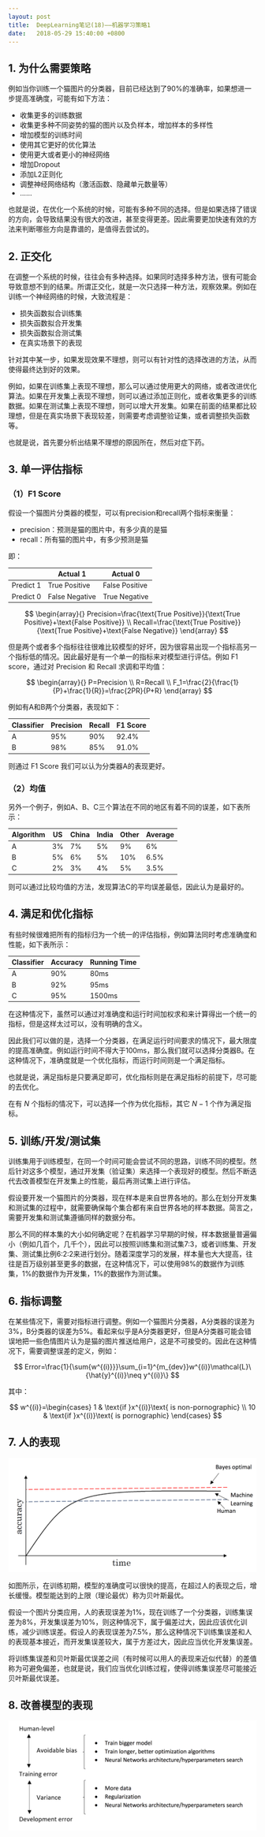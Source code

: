 ```yaml
---
layout: post
title:  DeepLearning笔记(18)——机器学习策略1
date:   2018-05-29 15:40:00 +0800
---
```


## 1. 为什么需要策略

例如当你训练一个猫图片的分类器，目前已经达到了90%的准确率，如果想进一步提高准确度，可能有如下方法：

- 收集更多的训练数据
- 收集更多种不同姿势的猫的图片以及负样本，增加样本的多样性
- 增加模型的训练时间
- 使用其它更好的优化算法
- 使用更大或者更小的神经网络
- 增加Dropout
- 添加L2正则化
- 调整神经网络结构（激活函数、隐藏单元数量等）
- ……

也就是说，在优化一个系统的时候，可能有多种不同的选择。但是如果选择了错误的方向，会导致结果没有很大的改进，甚至变得更差。因此需要更加快速有效的方法来判断哪些方向是靠谱的，是值得去尝试的。

## 2. 正交化

在调整一个系统的时候，往往会有多种选择。如果同时选择多种方法，很有可能会导致意想不到的结果。所谓正交化，就是一次只选择一种方法，观察效果。例如在训练一个神经网络的时候，大致流程是：

- 损失函数拟合训练集
- 损失函数拟合开发集
- 损失函数拟合测试集
- 在真实场景下的表现

针对其中某一步，如果发现效果不理想，则可以有针对性的选择改进的方法，从而使得最终达到好的效果。

例如，如果在训练集上表现不理想，那么可以通过使用更大的网络，或者改进优化算法。如果在开发集上表现不理想，则可以通过添加正则化，或者收集更多的训练数据。如果在测试集上表现不理想，则可以增大开发集。如果在前面的结果都比较理想，但是在真实场景下表现较差，则需要考虑调整验证集，或者调整损失函数等。

也就是说，首先要分析出结果不理想的原因所在，然后对症下药。

## 3. 单一评估指标

### （1）F1 Score

假设一个猫图片分类器的模型，可以有precision和recall两个指标来衡量：

- precision：预测是猫的图片中，有多少真的是猫
- recall：所有猫的图片中，有多少预测是猫

即：

<table>
	<thead>
		<th></th>
		<th>Actual 1</th>
		<th>Actual 0</th>
	</thead>
	<tbody>
		<tr>
			<td>Predict 1</td>
			<td>True Positive</td>
			<td>False Positive</td>
		</tr>
		<tr>
			<td>Predict 0</td>
			<td>False Negative</td>
			<td>True Negative</td>
		</tr>
	</tbody>
</table>

$$
\begin{array}{}
Precision=\frac{\text{True Positive}}{\text{True Positive}+\text{False Positive}} \\
Recall=\frac{\text{True Positive}}{\text{True Positive}+\text{False Negative}}
\end{array}
$$

但是两个或者多个指标往往很难比较模型的好坏，因为很容易出现一个指标高另一个指标低的情况。因此最好是有一个单一的指标来对模型进行评估。例如 F1 score，通过对 Precision 和 Recall 求调和平均值：

$$
\begin{array}{}
P=Precision \\
R=Recall \\
F_1=\frac{2}{\frac{1}{P}+\frac{1}{R}}=\frac{2PR}{P+R}
\end{array}
$$

例如有A和B两个分类器，表现如下：

<table>
	<thead>
		<tr>
			<th>Classifier</th>
			<th>Precision</th>
			<th>Recall</th>
			<th>F1 Score</th>
		</tr>
	</thead>
	<tbody>
		<tr>
			<td>A</td>
			<td>95%</td>
			<td>90%</td>
			<td>92.4%</td>
		</tr>
		<tr>
			<td>B</td>
			<td>98%</td>
			<td>85%</td>
			<td>91.0%</td>
		</tr>
	</tbody>
</table>

则通过 F1 Score 我们可以认为分类器A的表现更好。


### （2）均值

另外一个例子，例如A、B、C三个算法在不同的地区有着不同的误差，如下表所示：

<table>
	<thead>
		<tr>
			<th>Algorithm</th>
			<th>US</th>
			<th>China</th>
			<th>India</th>
			<th>Other</th>
			<th>Average</th>
		</tr>
	</thead>
	<tbody>
		<tr>
			<td>A</td>
			<td>3%</td>
			<td>7%</td>
			<td>5%</td>
			<td>9%</td>
			<td>6%</td>
		</tr>
		<tr>
			<td>B</td>
			<td>5%</td>
			<td>6%</td>
			<td>5%</td>
			<td>10%</td>
			<td>6.5%</td>
		</tr>
		<tr>
			<td>C</td>
			<td>2%</td>
			<td>3%</td>
			<td>4%</td>
			<td>5%</td>
			<td>3.5%</td>
		</tr>
	</tbody>
</table>

则可以通过比较均值的方法，发现算法C的平均误差最低，因此认为是最好的。

## 4. 满足和优化指标

有些时候很难把所有的指标归为一个统一的评估指标，例如算法同时考虑准确度和性能，如下表所示：

<table>
	<thead>
		<tr>
			<th>Classifier</th>
			<th>Accuracy</th>
			<th>Running Time</th>
		</tr>
	</thead>
	<tbody>
		<tr>
			<td>A</td>
			<td>90%</td>
			<td>80ms</td>
		</tr>
		<tr>
			<td>B</td>
			<td>92%</td>
			<td>95ms</td>
		</tr>
		<tr>
			<td>C</td>
			<td>95%</td>
			<td>1500ms</td>
		</tr>
	</tbody>
</table>

在这种情况下，虽然可以通过对准确度和运行时间加权求和来计算得出一个统一的指标，但是这样太过可以，没有明确的含义。

因此我们可以做的是，选择一个分类器，在满足运行时间要求的情况下，最大限度的提高准确度。例如运行时间不得大于100ms，那么我们就可以选择分类器B。在这种情况下，准确度就是一个优化指标，而运行时间则是一个满足指标。

也就是说，满足指标是只要满足即可，优化指标则是在满足指标的前提下，尽可能的去优化。

在有 $N$ 个指标的情况下，可以选择一个作为优化指标，其它 $N-1$ 个作为满足指标。

## 5. 训练/开发/测试集

训练集用于训练模型，在同一个时间可能会尝试不同的思路，训练不同的模型。然后针对这多个模型，通过开发集（验证集）来选择一个表现好的模型。然后不断迭代去改善模型在开发集上的性能，最后再测试集上进行评估。

假设要开发一个猫图片的分类器，现在样本是来自世界各地的。那么在划分开发集和测试集的过程中，就需要确保每个集合都有来自世界各地的样本数据。简言之，需要开发集和测试集遵循同样的数据分布。

那么不同的样本集的大小如何确定呢？在机器学习早期的时候，样本数据量普遍偏小（例如几百个，几千个），因此可以按照训练集和测试集7:3，或者训练集、开发集、测试集比例6:2:2来进行划分。随着深度学习的发展，样本量也大大提高，往往是百万级别甚至更多的数据，在这种情况下，可以使用98%的数据作为训练集，1%的数据作为开发集，1%的数据作为测试集。

## 6. 指标调整

在某些情况下，需要对指标进行调整。例如一个猫图片分类器，A分类器的误差为3%，B分类器的误差为5%。看起来似乎是A分类器更好，但是A分类器可能会错误地把一些色情图片认为是猫的图片推送给用户，这是不可接受的。因此在这种情况下，需要调整误差的定义，例如：

$$
Error=\frac{1}{\sum{w^{(i)}}}\sum_{i=1}^{m_{dev}}w^{(i)}\mathcal{L}\{\hat{y}^{(i)}\neq y^{(i)}\}
$$

其中：

$$
w^{(i)}=\begin{cases}
1 & \text{if }x^{(i)}\text{ is non-pornographic} \\
10 & \text{if }x^{(i)}\text{ is pornographic}
\end{cases}
$$

## 7. 人的表现

![](./img/2018/05/29/18-1.png)

如图所示，在训练初期，模型的准确度可以很快的提高，在超过人的表现之后，增长缓慢。模型能达到的上限（理论最优）称为贝叶斯最优。

假设一个图片分类应用，人的表现误差为1%，现在训练了一个分类器，训练集误差为8%，开发集误差为10%，则这种情况下，属于偏差过大，因此应该优化训练，减少训练误差。假设人的表现误差为7.5%，那么这种情况下训练集误差和人的表现基本接近，而开发集误差较大，属于方差过大，因此应当优化开发集误差。

将训练集误差和贝叶斯最优误差之间（有时候可以用人的表现来近似代替）的差值称为可避免偏差，也就是说，我们应当优化训练过程，使得训练集误差尽可能接近贝叶斯最优误差。

## 8. 改善模型的表现

![](./img/2018/05/29/18-2.png)

